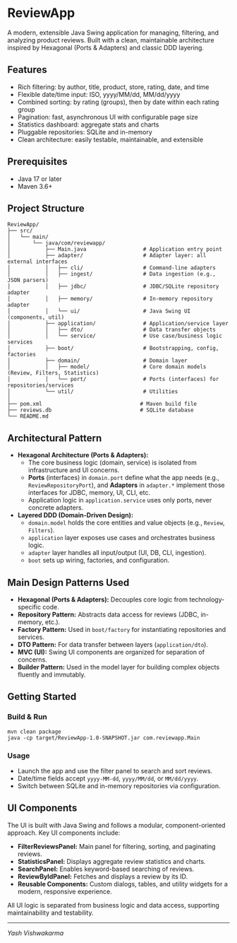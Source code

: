 # ReviewApp

A modern, extensible Java Swing application for managing, filtering, and analyzing product reviews. Built with a clean, maintainable architecture inspired by Hexagonal (Ports & Adapters) and classic DDD layering.

## Features
- Rich filtering: by author, title, product, store, rating, date, and time
- Flexible date/time input: ISO, yyyy/MM/dd, MM/dd/yyyy
- Combined sorting: by rating (groups), then by date within each rating group
- Pagination: fast, asynchronous UI with configurable page size
- Statistics dashboard: aggregate stats and charts
- Pluggable repositories: SQLite and in-memory
- Clean architecture: easily testable, maintainable, and extensible

## Prerequisites
- Java 17 or later
- Maven 3.6+

## Project Structure

```
ReviewApp/
├── src/
│   └── main/
│       └── java/com/reviewapp/
│           ├── Main.java                  # Application entry point
│           ├── adapter/                   # Adapter layer: all external interfaces
│           │   ├── cli/                   # Command-line adapters
│           │   ├── ingest/                # Data ingestion (e.g., JSON parsers)
│           │   ├── jdbc/                  # JDBC/SQLite repository adapter
│           │   ├── memory/                # In-memory repository adapter
│           │   └── ui/                    # Java Swing UI (components, util)
│           ├── application/               # Application/service layer
│           │   ├── dto/                   # Data transfer objects
│           │   └── service/               # Use case/business logic services
│           ├── boot/                      # Bootstrapping, config, factories
│           ├── domain/                    # Domain layer
│           │   ├── model/                 # Core domain models (Review, Filters, Statistics)
│           │   └── port/                  # Ports (interfaces) for repositories/services
│           └── util/                      # Utilities
│
├── pom.xml                               # Maven build file
├── reviews.db                            # SQLite database
└── README.md
```

## Architectural Pattern

- **Hexagonal Architecture (Ports & Adapters):**
  - The core business logic (domain, service) is isolated from infrastructure and UI concerns.
  - **Ports** (interfaces) in `domain.port` define what the app needs (e.g., `ReviewRepositoryPort`),
    and **Adapters** in `adapter.*` implement those interfaces for JDBC, memory, UI, CLI, etc.
  - Application logic in `application.service` uses only ports, never concrete adapters.
- **Layered DDD (Domain-Driven Design):**
  - `domain.model` holds the core entities and value objects (e.g., `Review`, `Filters`).
  - `application` layer exposes use cases and orchestrates business logic.
  - `adapter` layer handles all input/output (UI, DB, CLI, ingestion).
  - `boot` sets up wiring, factories, and configuration.

## Main Design Patterns Used
- **Hexagonal (Ports & Adapters):** Decouples core logic from technology-specific code.
- **Repository Pattern:** Abstracts data access for reviews (JDBC, in-memory, etc.).
- **Factory Pattern:** Used in `boot/factory` for instantiating repositories and services.
- **DTO Pattern:** For data transfer between layers (`application/dto`).
- **MVC (UI):** Swing UI components are organized for separation of concerns.
- **Builder Pattern:** Used in the model layer for building complex objects fluently and immutably.

## Getting Started

### Build & Run
```
mvn clean package
java -cp target/ReviewApp-1.0-SNAPSHOT.jar com.reviewapp.Main
```

### Usage
- Launch the app and use the filter panel to search and sort reviews.
- Date/time fields accept `yyyy-MM-dd`, `yyyy/MM/dd`, or `MM/dd/yyyy`.
- Switch between SQLite and in-memory repositories via configuration.

## UI Components

The UI is built with Java Swing and follows a modular, component-oriented approach. Key UI components include:
- **FilterReviewsPanel:** Main panel for filtering, sorting, and paginating reviews.
- **StatisticsPanel:** Displays aggregate review statistics and charts.
- **SearchPanel:** Enables keyword-based searching of reviews.
- **ReviewByIdPanel:** Fetches and displays a review by its ID.
- **Reusable Components:** Custom dialogs, tables, and utility widgets for a modern, responsive experience.

All UI logic is separated from business logic and data access, supporting maintainability and testability.

---
*Yash Vishwakarma*
